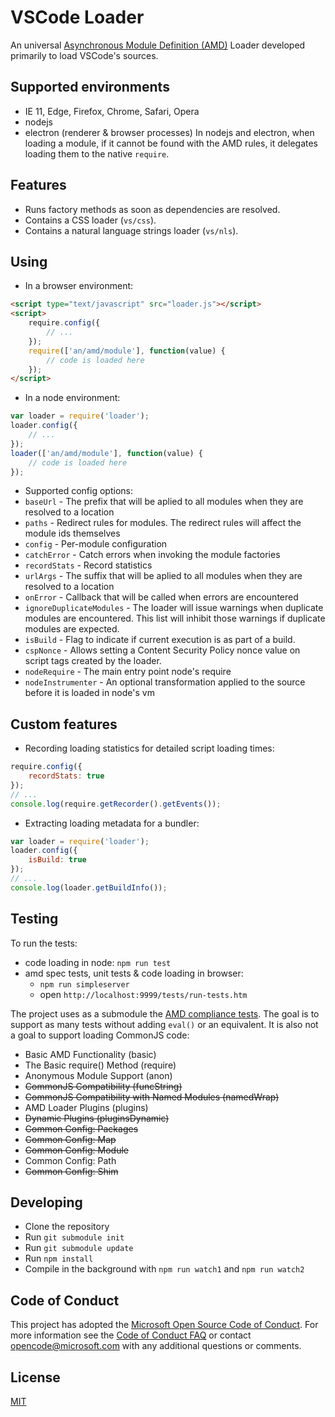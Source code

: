 # VSCode Loader

An universal [Asynchronous Module Definition (AMD)](https://github.com/amdjs/amdjs-api/wiki/AMD) Loader developed primarily to load VSCode's sources.

## Supported environments
* IE 11, Edge, Firefox, Chrome, Safari, Opera
* nodejs
* electron (renderer & browser processes)
In nodejs and electron, when loading a module, if it cannot be found with the AMD rules, it delegates loading them to the native `require`.

## Features

* Runs factory methods as soon as dependencies are resolved.
* Contains a CSS loader (`vs/css`).
* Contains a natural language strings loader (`vs/nls`).

## Using

* In a browser environment:
```html
<script type="text/javascript" src="loader.js"></script>
<script>
	require.config({
		// ...
	});
	require(['an/amd/module'], function(value) {
		// code is loaded here
	});
</script>
```
* In a node environment:
```javascript
var loader = require('loader');
loader.config({
	// ...
});
loader(['an/amd/module'], function(value) {
	// code is loaded here
});
```
* Supported config options:
 * `baseUrl` - The prefix that will be aplied to all modules when they are resolved to a location
 * `paths` - Redirect rules for modules. The redirect rules will affect the module ids themselves
 * `config` - Per-module configuration
 * `catchError` - Catch errors when invoking the module factories
 * `recordStats` - Record statistics
 * `urlArgs` - The suffix that will be aplied to all modules when they are resolved to a location
 * `onError` - Callback that will be called when errors are encountered
 * `ignoreDuplicateModules` - The loader will issue warnings when duplicate modules are encountered. This list will inhibit those warnings if duplicate modules are expected.
 * `isBuild` - Flag to indicate if current execution is as part of a build.
 * `cspNonce` - Allows setting a Content Security Policy nonce value on script tags created by the loader.
 * `nodeRequire` - The main entry point node's require
 * `nodeInstrumenter` - An optional transformation applied to the source before it is loaded in node's vm

## Custom features

* Recording loading statistics for detailed script loading times:
```javascript
require.config({
	recordStats: true
});
// ...
console.log(require.getRecorder().getEvents());
```

* Extracting loading metadata for a bundler:
```javascript
var loader = require('loader');
loader.config({
	isBuild: true
});
// ...
console.log(loader.getBuildInfo());
```

## Testing

To run the tests:
* code loading in node: `npm run test`
* amd spec tests, unit tests & code loading in browser:
  * `npm run simpleserver`
  * open `http://localhost:9999/tests/run-tests.htm`

The project uses as a submodule the [AMD compliance tests](https://github.com/amdjs/amdjs-tests). The goal is to support as many tests without adding `eval()` or an equivalent. It is also not a goal to support loading CommonJS code:

* Basic AMD Functionality (basic)
* The Basic require() Method (require)
* Anonymous Module Support (anon)
* ~~CommonJS Compatibility (funcString)~~
* ~~CommonJS Compatibility with Named Modules (namedWrap)~~
* AMD Loader Plugins (plugins)
* ~~Dynamic Plugins (pluginsDynamic)~~
* ~~Common Config: Packages~~
* ~~Common Config: Map~~
* ~~Common Config: Module~~
* Common Config: Path
* ~~Common Config: Shim~~

## Developing

* Clone the repository
* Run `git submodule init`
* Run `git submodule update`
* Run `npm install`
* Compile in the background with `npm run watch1` and `npm run watch2`

## Code of Conduct

This project has adopted the [Microsoft Open Source Code of Conduct](https://opensource.microsoft.com/codeofconduct/). For more information see the [Code of Conduct FAQ](https://opensource.microsoft.com/codeofconduct/faq/) or contact [opencode@microsoft.com](mailto:opencode@microsoft.com) with any additional questions or comments.

## License
[MIT](https://github.com/Microsoft/vscode-loader/blob/master/License.txt)
